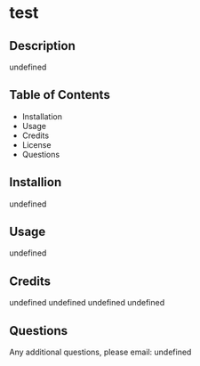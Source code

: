 # test
## Description
undefined
## Table of Contents
- Installation
- Usage
- Credits
- License
- Questions
## Installion
undefined
## Usage
undefined
## Credits
undefined
undefined
undefined
  undefined
## Questions
Any additional questions, please email: undefined

